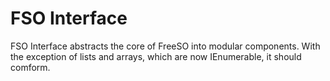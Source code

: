 # FSO Interface

FSO Interface abstracts the core of FreeSO into modular components. With the exception of lists and arrays, which are now IEnumerable, it should comform.